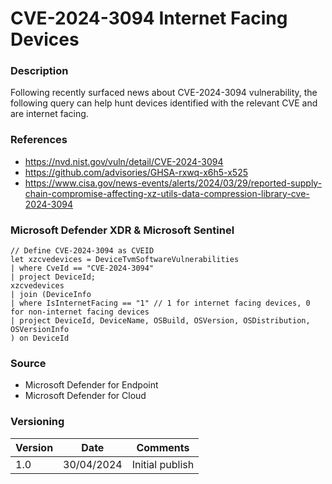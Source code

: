 # CVE-2024-3094 Internet Facing Devices

### Description

Following recently surfaced news about CVE-2024-3094 vulnerability, the following query can help hunt devices identified with the relevant CVE and are internet facing.

### References
- https://nvd.nist.gov/vuln/detail/CVE-2024-3094
- https://github.com/advisories/GHSA-rxwq-x6h5-x525
- https://www.cisa.gov/news-events/alerts/2024/03/29/reported-supply-chain-compromise-affecting-xz-utils-data-compression-library-cve-2024-3094

### Microsoft Defender XDR & Microsoft Sentinel
```
// Define CVE-2024-3094 as CVEID
let xzcvedevices = DeviceTvmSoftwareVulnerabilities
| where CveId == "CVE-2024-3094"
| project DeviceId;
xzcvedevices
| join (DeviceInfo
| where IsInternetFacing == "1" // 1 for internet facing devices, 0 for non-internet facing devices
| project DeviceId, DeviceName, OSBuild, OSVersion, OSDistribution, OSVersionInfo
) on DeviceId
```

### Source
- Microsoft Defender for Endpoint
- Microsoft Defender for Cloud

### Versioning
| Version       | Date          | Comments                          |
| ------------- |---------------| ----------------------------------|
| 1.0           | 30/04/2024    | Initial publish                   |
